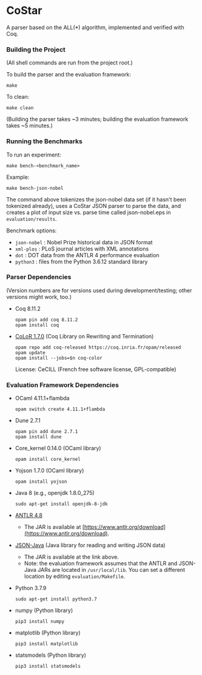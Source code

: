 # CoStar
A parser based on the ALL(*) algorithm, implemented and verified with Coq.

### Building the Project

(All shell commands are run from the project root.)

To build the parser and the evaluation framework:

```
make
```

To clean:

```
make clean
```

(Building the parser takes ~3 minutes; building the evaluation framework takes ~5 minutes.)

### Running the Benchmarks

To run an experiment:

```
make bench-<benchmark_name>
```

Example:

```
make bench-json-nobel
```

The command above tokenizes the json-nobel data set (if it hasn't been tokenized already), uses a CoStar JSON parser to parse the data, and creates a plot of input size vs. parse time called json-nobel.eps in `evaluation/results`.

Benchmark options:

- ```json-nobel``` : Nobel Prize historical data in JSON format
- ```xml-plos```   : PLoS journal articles with XML annotations
- ```dot```        : DOT data from the ANTLR 4 performance evaluation
- ```python3```    : files from the Python 3.6.12 standard library

### Parser Dependencies

(Version numbers are for versions used during development/testing; other versions might work, too.)

* Coq 8.11.2

  ```
  opam pin add coq 8.11.2
  opam install coq
  ```

* [CoLoR 1.7.0](http://color.inria.fr/) (Coq Library on Rewriting and Termination)

  ```
  opam repo add coq-released https://coq.inria.fr/opam/released
  opam update
  opam install --jobs=$n coq-color
  ```

  License: CeCILL (French free software license, GPL-compatible)

### Evaluation Framework Dependencies

* OCaml 4.11.1+flambda
  ```
  opam switch create 4.11.1+flambda
  ```

* Dune 2.7.1
  ```
  opam pin add dune 2.7.1
  opam install dune
  ```

* Core_kernel 0.14.0 (OCaml library)
  ```
  opam install core_kernel
  
* Yojson 1.7.0 (OCaml library)
  ```
  opam install yojson
  ```

* Java 8 (e.g., openjdk 1.8.0_275)
  ```
  sudo apt-get install openjdk-8-jdk
  ```

* [ANTLR 4.8](https://www.antlr.org)

  * The JAR is available at [https://www.antlr.org/download](https://www.antlr.org/download).

* [JSON-Java](https://github.com/stleary/JSON-java) (Java library for reading and writing JSON data)

  * The JAR is available at the link above.
  * Note: the evaluation framework assumes that the ANTLR and JSON-Java JARs are located in `/usr/local/lib`. You can set a different location by editing `evaluation/Makefile`.

* Python 3.7.9
  ```
  sudo apt-get install python3.7
  ```

* numpy (Python library)
  ```
  pip3 install numpy
  ```

* matplotlib (Python library)
  ```
  pip3 install matplotlib
  ```

* statsmodels (Python library)
  ```
  pip3 install statsmodels
  ```



